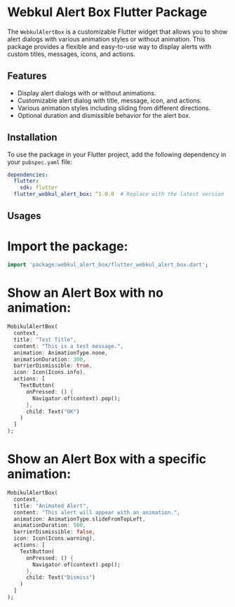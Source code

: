 # Webkul Alert Box Flutter Package

The `WebkulAlertBox` is a customizable Flutter widget that allows you to show alert dialogs with various animation styles or without animation. This package provides a flexible and easy-to-use way to display alerts with custom titles, messages, icons, and actions.

## Features

- Display alert dialogs with or without animations.
- Customizable alert dialog with title, message, icon, and actions.
- Various animation styles including sliding from different directions.
- Optional duration and dismissible behavior for the alert box.

## Installation

To use the package in your Flutter project, add the following dependency in your `pubspec.yaml` file:
```.yaml
dependencies:
  flutter:
    sdk: flutter
  flutter_webkul_alert_box: ^1.0.0  # Replace with the latest version
```

## Usages
# Import the package:
```dart
import 'package:webkul_alert_box/flutter_webkul_alert_box.dart';
```
# Show an Alert Box with no animation:
```dart
MobikulAlertBox(
  context,
  title: "Test Title",
  content: "This is a test message.",
  animation: AnimationType.none,
  animationDuration: 300,
  barrierDismissible: true,
  icon: Icon(Icons.info),
  actions: [
    TextButton(
      onPressed: () {
        Navigator.of(context).pop();
      },
      child: Text("OK")
    )
  ]
);

```

# Show an Alert Box with a specific animation:
```dart
MobikulAlertBox(
  context,
  title: "Animated Alert",
  content: "This alert will appear with an animation.",
  animation: AnimationType.slideFromTopLeft,
  animationDuration: 500,
  barrierDismissible: false,
  icon: Icon(Icons.warning),
  actions: [
    TextButton(
      onPressed: () {
        Navigator.of(context).pop();
      },
      child: Text("Dismiss")
    )
  ]
);

```




